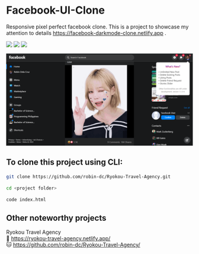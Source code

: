 # Facebook-UI-Clone

Responsive pixel perfect facebook clone. This is a project to showcase my attention to details https://facebook-darkmode-clone.netlify.app .


<img src="https://img.shields.io/badge/html5-%23E34F26.svg?style=for-the-badge&logo=html5&logoColor=white">   <img src="https://img.shields.io/badge/css3%20-%2314354C.svg?&style=for-the-badge&logo=css3&logoColor=white">   <img src="https://img.shields.io/badge/javascript%20-%23323330.svg?&style=for-the-badge&logo=javascript&logoColor=%23F7DF1E">
<br>


<a href="https://facebook-darkmode-clone.netlify.app" target="_blank"><img src='https://github.com/robin-dc/Facebook-UI-Clone/blob/main/fb.png'></a>


## To clone this project using CLI:
```sh
git clone https://github.com/robin-dc/Ryokou-Travel-Agency.git
```
```sh
cd <project folder>
```
```sh
code index.html
```


## Other noteworthy projects
Ryokou Travel Agency<br>
🔗 https://ryokou-travel-agency.netlify.app/<br>
🐱 https://github.com/robin-dc/Ryokou-Travel-Agency/




